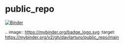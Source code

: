 # public_repo

[![Binder](https://mybinder.org/badge_logo.svg)](https://mybinder.org/v2/gh/davilarturo/public_repo/main)


.. image:: https://mybinder.org/badge_logo.svg
 :target: https://mybinder.org/v2/gh/davilarturo/public_repo/main
